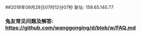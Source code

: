 ##2018年09月28日07时12分07秒 新址: 159.65.140.77
### 兔友常见问题及解答: https://github.com/wanggonging/d/blob/w/FAQ.md
